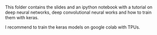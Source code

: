 This folder contains the slides and an ipython notebook with a tutorial on deep neural networks, deep convolutional neural works and how to train them with keras. 

I recommend to train the keras models on google colab with TPUs.
